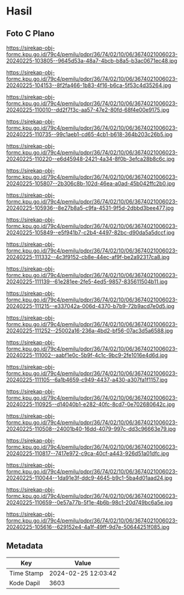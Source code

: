 # Hasil

## Foto C Plano

https://sirekap-obj-formc.kpu.go.id/79c4/pemilu/pdpr/36/74/02/10/06/3674021006023-20240225-103805--9645d53a-48a7-4bcb-b8a5-b3ac0671ec48.jpg

https://sirekap-obj-formc.kpu.go.id/79c4/pemilu/pdpr/36/74/02/10/06/3674021006023-20240225-104153--8f2fa466-1b83-4f16-b6ca-5f53c4d35264.jpg

https://sirekap-obj-formc.kpu.go.id/79c4/pemilu/pdpr/36/74/02/10/06/3674021006023-20240225-110010--dd2f7f3c-aa57-47e2-80fd-68f4e00e9175.jpg

https://sirekap-obj-formc.kpu.go.id/79c4/pemilu/pdpr/36/74/02/10/06/3674021006023-20240225-110735--99c1aeb1-cd65-4cb1-b618-364b203c26b5.jpg

https://sirekap-obj-formc.kpu.go.id/79c4/pemilu/pdpr/36/74/02/10/06/3674021006023-20240225-110220--e6d45948-2421-4a34-8f0b-3efca28b8c6c.jpg

https://sirekap-obj-formc.kpu.go.id/79c4/pemilu/pdpr/36/74/02/10/06/3674021006023-20240225-105807--2b306c8b-102d-46ea-a0ad-45b042ffc2b0.jpg

https://sirekap-obj-formc.kpu.go.id/79c4/pemilu/pdpr/36/74/02/10/06/3674021006023-20240225-105936--8e27b8a5-c9fa-4531-9f5d-2dbbd3bee477.jpg

https://sirekap-obj-formc.kpu.go.id/79c4/pemilu/pdpr/36/74/02/10/06/3674021006023-20240225-105849--e5f941b7-c2b4-4497-82bc-d90da5a5dccf.jpg

https://sirekap-obj-formc.kpu.go.id/79c4/pemilu/pdpr/36/74/02/10/06/3674021006023-20240225-111332--4c3f9152-cb8e-44ec-af9f-be2a92317ca8.jpg

https://sirekap-obj-formc.kpu.go.id/79c4/pemilu/pdpr/36/74/02/10/06/3674021006023-20240225-111139--61e281ee-2fe5-4ed5-9857-835611504b11.jpg

https://sirekap-obj-formc.kpu.go.id/79c4/pemilu/pdpr/36/74/02/10/06/3674021006023-20240225-111215--e337042a-006d-4370-b7b9-72b9acd7e0d5.jpg

https://sirekap-obj-formc.kpu.go.id/79c4/pemilu/pdpr/36/74/02/10/06/3674021006023-20240225-111252--25002a16-236a-4bd2-bf56-07ac3d5a6588.jpg

https://sirekap-obj-formc.kpu.go.id/79c4/pemilu/pdpr/36/74/02/10/06/3674021006023-20240225-111002--aabf1e0c-5b9f-4c1c-9bc9-2fe1016e4d6d.jpg

https://sirekap-obj-formc.kpu.go.id/79c4/pemilu/pdpr/36/74/02/10/06/3674021006023-20240225-111105--6a1b4659-c949-4437-a430-a307fa1f1157.jpg

https://sirekap-obj-formc.kpu.go.id/79c4/pemilu/pdpr/36/74/02/10/06/3674021006023-20240225-110925--d14040b1-e282-40fc-8cd7-0e702680642c.jpg

https://sirekap-obj-formc.kpu.go.id/79c4/pemilu/pdpr/36/74/02/10/06/3674021006023-20240225-110508--24001b40-16dd-4079-997c-dd3c96663e79.jpg

https://sirekap-obj-formc.kpu.go.id/79c4/pemilu/pdpr/36/74/02/10/06/3674021006023-20240225-110817--7417e972-c9ca-40cf-a443-926d51a01dfc.jpg

https://sirekap-obj-formc.kpu.go.id/79c4/pemilu/pdpr/36/74/02/10/06/3674021006023-20240225-110044--1da91e3f-ddc9-4645-b9c1-5ba4d01aad24.jpg

https://sirekap-obj-formc.kpu.go.id/79c4/pemilu/pdpr/36/74/02/10/06/3674021006023-20240225-110659--0e57a77b-5f1e-4b6b-98c1-20d749bc6a5e.jpg

https://sirekap-obj-formc.kpu.go.id/79c4/pemilu/pdpr/36/74/02/10/06/3674021006023-20240225-105616--629152e4-4a1f-49ff-9d7e-50644251f085.jpg


## Metadata

| Key        | Value               |
| ---------- | ------------------- |
| Time Stamp | 2024-02-25 12:03:42 |
| Kode Dapil | 3603                |



